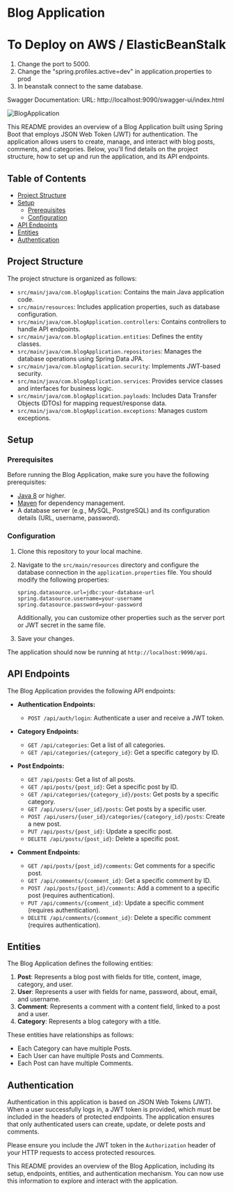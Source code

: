 # Blog Application

# To Deploy on AWS / ElasticBeanStalk

1. Change the port to 5000.
2. Change the "spring.profiles.active=dev" in application.properties to prod
3. In beanstalk connect to the same database.

Swagger Documentation: URL: http://localhost:9090/swagger-ui/index.html

![BlogApplication](https://github.com/omarbaig007212/SpringBoot-BlogApplication/assets/58821151/3fd2366e-7401-42b6-8a28-acf8bbc770ad)

This README provides an overview of a Blog Application built using Spring Boot that employs JSON Web Token (JWT) for authentication. The application allows users to create, manage, and interact with blog posts, comments, and categories. Below, you'll find details on the project structure, how to set up and run the application, and its API endpoints.

## Table of Contents

- [Project Structure](#project-structure)
- [Setup](#setup)
  - [Prerequisites](#prerequisites)
  - [Configuration](#configuration)
- [API Endpoints](#api-endpoints)
- [Entities](#entities)
- [Authentication](#authentication)

## Project Structure

The project structure is organized as follows:

- `src/main/java/com.blogApplication`: Contains the main Java application code.
- `src/main/resources`: Includes application properties, such as database configuration.
- `src/main/java/com.blogApplication.controllers`: Contains controllers to handle API endpoints.
- `src/main/java/com.blogApplication.entities`: Defines the entity classes.
- `src/main/java/com.blogApplication.repositories`: Manages the database operations using Spring Data JPA.
- `src/main/java/com.blogApplication.security`: Implements JWT-based security.
- `src/main/java/com.blogApplication.services`: Provides service classes and interfaces for business logic.
- `src/main/java/com.blogApplication.payloads`: Includes Data Transfer Objects (DTOs) for mapping request/response data.
- `src/main/java/com.blogApplication.exceptions`: Manages custom exceptions.

## Setup

### Prerequisites

Before running the Blog Application, make sure you have the following prerequisites:

- [Java 8](https://www.oracle.com/java/technologies/javase/javase-jdk8-downloads.html) or higher.
- [Maven](https://maven.apache.org/download.cgi) for dependency management.
- A database server (e.g., MySQL, PostgreSQL) and its configuration details (URL, username, password).

### Configuration

1. Clone this repository to your local machine.

2. Navigate to the `src/main/resources` directory and configure the database connection in the `application.properties` file. You should modify the following properties:

   ```properties
   spring.datasource.url=jdbc:your-database-url
   spring.datasource.username=your-username
   spring.datasource.password=your-password
   ```

   Additionally, you can customize other properties such as the server port or JWT secret in the same file.

3. Save your changes.


The application should now be running at `http://localhost:9090/api`.

## API Endpoints

The Blog Application provides the following API endpoints:

- **Authentication Endpoints:**

  - `POST /api/auth/login`: Authenticate a user and receive a JWT token.

- **Category Endpoints:**

  - `GET /api/categories`: Get a list of all categories.
  - `GET /api/categories/{category_id}`: Get a specific category by ID.

- **Post Endpoints:**

  - `GET /api/posts`: Get a list of all posts.
  - `GET /api/posts/{post_id}`: Get a specific post by ID.
  - `GET /api/categories/{category_id}/posts`: Get posts by a specific category.
  - `GET /api/users/{user_id}/posts`: Get posts by a specific user.
  - `POST /api/users/{user_id}/categories/{category_id}/posts`: Create a new post.
  - `PUT /api/posts/{post_id}`: Update a specific post.
  - `DELETE /api/posts/{post_id}`: Delete a specific post.

- **Comment Endpoints:**

  - `GET /api/posts/{post_id}/comments`: Get comments for a specific post.
  - `GET /api/comments/{comment_id}`: Get a specific comment by ID.
  - `POST /api/posts/{post_id}/comments`: Add a comment to a specific post (requires authentication).
  - `PUT /api/comments/{comment_id}`: Update a specific comment (requires authentication).
  - `DELETE /api/comments/{comment_id}`: Delete a specific comment (requires authentication).

## Entities

The Blog Application defines the following entities:

1. **Post**: Represents a blog post with fields for title, content, image, category, and user.
2. **User**: Represents a user with fields for name, password, about, email, and username.
3. **Comment**: Represents a comment with a content field, linked to a post and a user.
4. **Category**: Represents a blog category with a title.

These entities have relationships as follows:

- Each Category can have multiple Posts.
- Each User can have multiple Posts and Comments.
- Each Post can have multiple Comments.

## Authentication

Authentication in this application is based on JSON Web Tokens (JWT). When a user successfully logs in, a JWT token is provided, which must be included in the headers of protected endpoints. The application ensures that only authenticated users can create, update, or delete posts and comments.

Please ensure you include the JWT token in the `Authorization` header of your HTTP requests to access protected resources.

This README provides an overview of the Blog Application, including its setup, endpoints, entities, and authentication mechanism. You can now use this information to explore and interact with the application.
